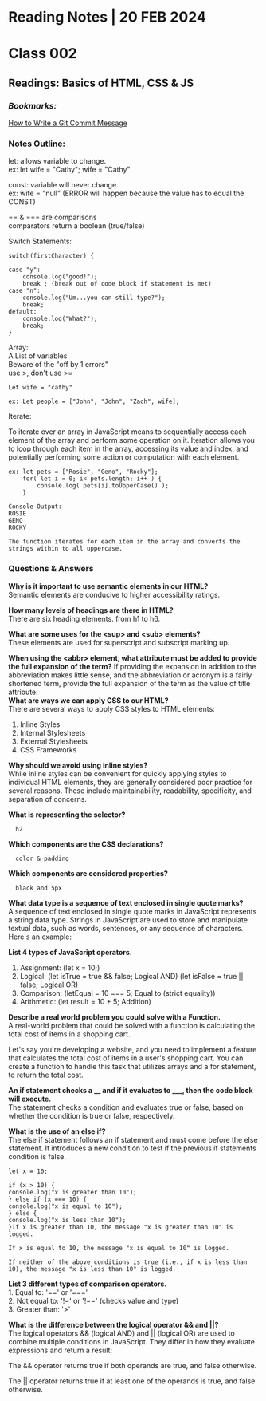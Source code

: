 # **Reading Notes | 20 FEB 2024**

# Class 002  
  
## Readings: Basics of HTML, CSS & JS  

### *Bookmarks:*

[How to Write a Git Commit Message](https://cbea.ms/git-commit/)

### **Notes Outline:**
let: allows variable to change.  
ex: let wife = "Cathy";
wife = "Cathy"  

const: variable will never change.  
ex: wife = "null" (ERROR will happen because the value has to equal the CONST)  
  
== & === are comparisons  
comparators return a boolean (true/false)  

Switch Statements:  

    switch(firstCharacter) {  

    case "y":
        console.log("good!");
        break ; (break out of code block if statement is met)
    case "n":
        console.log("Um...you can still type?");
        break;
    default: 
        console.log("What?");
        break;
    }
Array:  
A List of variables  
Beware of the "off by 1 errors"  
use >, don't use >=

    Let wife = "cathy"
  
    ex: Let people = ["John", "John", "Zach", wife];

Iterate:

To iterate over an array in JavaScript means to sequentially access each element of the array and perform some operation on it. Iteration allows you to loop through each item in the array, accessing its value and index, and potentially performing some action or computation with each element.

    ex: let pets = ["Rosie", "Geno", "Rocky"];
        for( let i = 0; i< pets.length; i++ ) {
            console.log( pets[i].toUpperCase() );
        }

    Console Output: 
    ROSIE
    GENO
    ROCKY

    The function iterates for each item in the array and converts the strings within to all uppercase. 


### **Questions & Answers**  

**Why is it important to use semantic elements in our HTML?**  
Semantic elements are conducive to higher accessibility ratings.  

**How many levels of headings are there in HTML?**  
There are six heading elements. from h1 to h6.  

**What are some uses for the \<sup> and \<sub> elements?**  
These elements are used for superscript and subscript marking up.  

**When using the \<abbr> element, what attribute must be added to provide the full expansion of the term?**
If providing the expansion in addition to the abbreviation makes little sense, and the abbreviation or acronym is a fairly shortened term, provide the full expansion of the term as the value of title attribute:  
**What are ways we can apply CSS to our HTML?**  
There are several ways to apply CSS styles to HTML elements:  
1. Inline Styles  
2. Internal Stylesheets
3. External Stylesheets
4. CSS Frameworks 

**Why should we avoid using inline styles?**  
While inline styles can be convenient for quickly applying styles to individual HTML elements, they are generally considered poor practice for several reasons. These include maintainability, readability, specificity, and separation of concerns.

**What is representing the selector?**  
      
      h2  

**Which components are the CSS declarations?**  
      
      color & padding

**Which components are considered properties?**  
      
      black and 5px 
**What data type is a sequence of text enclosed in single quote marks?**  
A sequence of text enclosed in single quote marks in JavaScript represents a string data type. Strings in JavaScript are used to store and manipulate textual data, such as words, sentences, or any sequence of characters. Here's an example:

**List 4 types of JavaScript operators.**
1. Assignment: (let x = 10;)
2. Logical: (let isTrue = true && false; Logical AND) (let isFalse = true || false; Logical OR)  
3. Comparison: (letEqual = 10 === 5; Equal to (strict equality))
4. Arithmetic: (let result = 10 + 5; Addition)  

**Describe a real world problem you could solve with a Function.**  
A real-world problem that could be solved with a function is calculating the total cost of items in a shopping cart.

Let's say you're developing a website, and you need to implement a feature that calculates the total cost of items in a user's shopping cart. You can create a function to handle this task that utilizes arrays and a for statement, to return the total cost.

**An if statement checks a __ and if it evaluates to ___, then the code block will execute.**  
The statement checks a condition and evaluates true or false, based on whether the condition is true or false, respectively. 

**What is the use of an else if?**  
The else if statement follows an if statement and must come before the else statement. It introduces a new condition to test if the previous if statements condition is false. 
     
    let x = 10;

    if (x > 10) {
    console.log("x is greater than 10");
    } else if (x === 10) {
    console.log("x is equal to 10");
    } else {
    console.log("x is less than 10");
    }If x is greater than 10, the message "x is greater than 10" is logged. 

    If x is equal to 10, the message "x is equal to 10" is logged.  

    If neither of the above conditions is true (i.e., if x is less than 10), the message "x is less than 10" is logged.  

**List 3 different types of comparison operators.**  
    1. Equal to: '==' or '==='  
    2. Not equal to: '!=' or '!==' (checks value and type)  
    3. Greater than: '>'

**What is the difference between the logical operator \&& and \||?**  
The logical operators && (logical AND) and || (logical OR) are used to combine multiple conditions in JavaScript. They differ in how they evaluate expressions and return a result:

The && operator returns true if both operands are true, and false otherwise.  

The \|| operator returns true if at least one of the operands is true, and false otherwise.